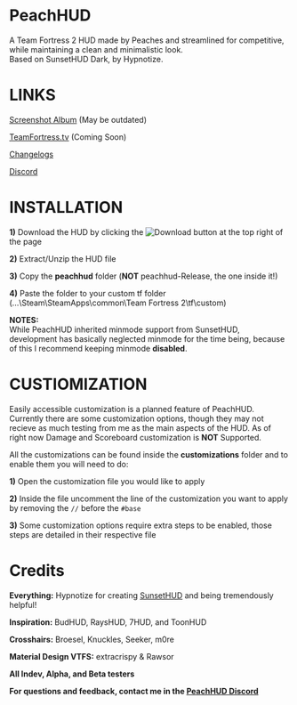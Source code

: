 # PeachHUD
A Team Fortress 2 HUD made by Peaches and streamlined for competitive, while maintaining a clean and minimalistic look.  
Based on SunsetHUD Dark, by Hypnotize.

# LINKS
[Screenshot Album](https://imgur.com/a/rVrlQes) (May be outdated)

[TeamFortress.tv](WIP) (Coming Soon)

[Changelogs](https://github.com/PapaPeach/PeachHUD/commits/master/peachhud)

[Discord](https://discord.gg/HyZRVtp)

# INSTALLATION
**1)** Download the HUD by clicking the ![Download](https://i.imgur.com/EjYd8I5.png) button at the top right of the page

**2)** Extract/Unzip the HUD file

**3)** Copy the **peachhud** folder (**NOT** peachhud-Release, the one inside it!)

**4)** Paste the folder to your custom tf folder (...\Steam\SteamApps\common\Team Fortress 2\tf\custom)

**NOTES:**  
While PeachHUD inherited minmode support from SunsetHUD, development has basically neglected minmode for the time being, because of this I recommend keeping minmode **disabled**.

# CUSTIOMIZATION
Easily accessible customization is a planned feature of PeachHUD. Currently there are some customization options, though they may not recieve as much testing from me as the main aspects of the HUD. As of right now Damage and Scoreboard customization is **NOT** Supported. 

All the customizations can be found inside the **customizations** folder and to enable them you will need to do:

**1)** Open the customization file you would like to apply

**2)** Inside the file uncomment the line of the customization you want to apply by removing the `//` before the `#base`

**3)** Some customization options require extra steps to be enabled, those steps are detailed in their respective file

# Credits
**Everything:** Hypnotize for creating [SunsetHUD](https://github.com/Hypnootize/Sunset-Hud) and being tremendously helpful!

**Inspiration:** BudHUD, RaysHUD, 7HUD, and ToonHUD

**Crosshairs:** Broesel, Knuckles, Seeker, m0re

**Material Design VTFS:** extracrispy & Rawsor

**All Indev, Alpha, and Beta testers**

**For questions and feedback, contact me in the [PeachHUD Discord](https://discord.gg/HyZRVtp)**
